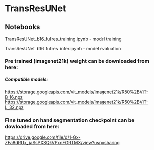 # TransResUNet

## Notebooks
TransResUNet_b16_fullres_training.ipynb - model training

TransResUNet_b16_fullres_infer.ipynb - model evaluation

### Pre trained (imagenet21k) weight can be downloaded from here: 
##### Compatible models: 
https://storage.googleapis.com/vit_models/imagenet21k/R50%2BViT-B_16.npz
https://storage.googleapis.com/vit_models/imagenet21k/R50%2BViT-L_32.npz

### Fine tuned on hand segmentation checkpoint can be dowloaded from here:
https://drive.google.com/file/d/1-Gx-ZFa8dRUx_jaSsPXSQ6VPxnFGRTMX/view?usp=sharing
